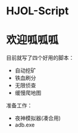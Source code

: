 # HJOL-Script
# 欢迎呱呱呱



目前就写了四个好用的脚本：

* 自动挖矿
* 铁血刷分
* 无限侦查
* 缓慢爬地图



准备工作：

* 夜神模拟器(凑合用)
* adb.exe

